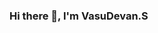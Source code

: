 ### Hi there 👋, I'm VasuDevan.S
<!--
**vdj-vasudevan/vdj-vasudevan** is a ✨ _special_ ✨ repository because its `README.md` (this file) appears on your GitHub profile.

Here are some ideas to get you started:

- 🔭 I’m currently working an Internship in Analytics Vidhya
- 🌱 I’m currently learning Python for DataScience
- 👯 I’m looking to collaborate on Machine Learing Projects and Data Analysis Projects
- 🤔 I’m looking for help with Python Related Programming
- 📫 How to reach me:vasu_devan_skj@gmail.com

